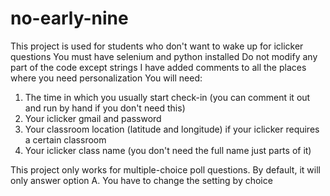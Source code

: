 # no-early-nine
This project is used for students who don't want to wake up for iclicker questions
You must have selenium and python installed
Do not modify any part of the code except strings
I have added comments to all the places where you need personalization
You will need:
1. The time in which you usually start check-in (you can comment it out and run by hand if you don't need this)
2. Your iclicker gmail and password
3. Your classroom location (latitude and longitude) if your iclicker requires a certain classroom
4. Your iclicker class name (you don't need the full name just parts of it)

This project only works for multiple-choice poll questions. By default, it will only answer option A. You have to change the setting by choice

